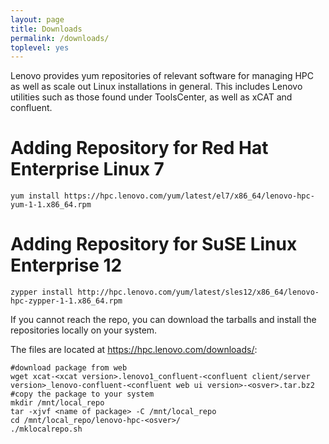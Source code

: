 ```yaml
---
layout: page
title: Downloads
permalink: /downloads/
toplevel: yes
---
```


Lenovo provides yum repositories of relevant software for managing HPC as well
as scale out Linux installations in general.  This includes Lenovo utilities
such as those found under ToolsCenter, as well as xCAT and confluent.

Adding Repository for Red Hat Enterprise Linux 7
============================
    yum install https://hpc.lenovo.com/yum/latest/el7/x86_64/lenovo-hpc-yum-1-1.x86_64.rpm

Adding Repository for SuSE Linux Enterprise 12
============================
    zypper install http://hpc.lenovo.com/yum/latest/sles12/x86_64/lenovo-hpc-zypper-1-1.x86_64.rpm
    
    
If you cannot reach the repo, you can download the tarballs and install the repositories locally on your system. 

The files are located at https://hpc.lenovo.com/downloads/:

    #download package from web 
    wget xcat-<xcat version>.lenovo1_confluent-<confluent client/server version>_lenovo-confluent-<confluent web ui version>-<osver>.tar.bz2
    #copy the package to your system
    mkdir /mnt/local_repo
    tar -xjvf <name of package> -C /mnt/local_repo
    cd /mnt/local_repo/lenovo-hpc-<osver>/
    ./mklocalrepo.sh
    
